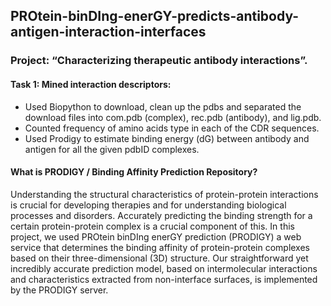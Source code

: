 ## PROtein-binDIng-enerGY-predicts-antibody-antigen-interaction-interfaces
### Project: “Characterizing therapeutic antibody interactions”.
#### Task 1: Mined interaction descriptors:
 + Used Biopython to download, clean up the pdbs and separated the download files into com.pdb (complex), rec.pdb (antibody), and lig.pdb.
 + Counted frequency of amino acids type in each of the CDR sequences.
 + Used Prodigy to estimate binding energy (dG) between antibody and antigen for all the given pdbID complexes.

#### What is PRODIGY / Binding Affinity Prediction Repository?

Understanding the structural characteristics of protein-protein interactions is crucial for developing therapies and for understanding biological processes and disorders. Accurately predicting the binding strength for a certain protein-protein complex is a crucial component of this. In this project, we used PROtein binDIng enerGY prediction (PRODIGY)  a web service that determines the binding affinity of protein-protein complexes based on their three-dimensional (3D) structure. Our straightforward yet incredibly accurate prediction model, based on intermolecular interactions and characteristics extracted from non-interface surfaces, is implemented by the PRODIGY server.
